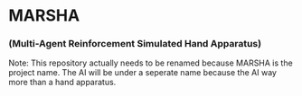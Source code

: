 # MARSHA
### (Multi-Agent Reinforcement Simulated Hand Apparatus)

Note: This repository actually needs to be renamed because MARSHA is the project name. The AI will be under a seperate name because the AI way more than a hand apparatus.